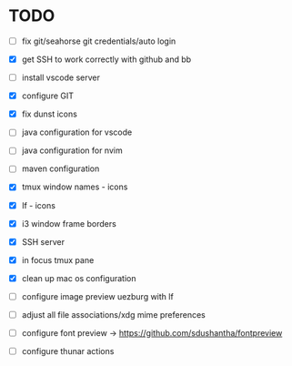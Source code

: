 # TODO 
- [ ] fix git/seahorse git credentials/auto login
- [x] get SSH to work correctly with github and bb
- [ ] install vscode server
- [x] configure GIT
- [x] fix dunst icons
- [ ] java configuration for vscode
- [ ] java configuration for nvim
- [ ] maven configuration
- [x] tmux window names - icons
- [x] lf - icons
- [x] i3 window frame borders
- [x] SSH server
- [x] in focus tmux pane
- [x] clean up mac os configuration
- [ ] configure image preview uezburg with lf
- [ ] adjust all file associations/xdg mime preferences
- [ ] configure font preview -> https://github.com/sdushantha/fontpreview
- [ ] configure thunar actions

